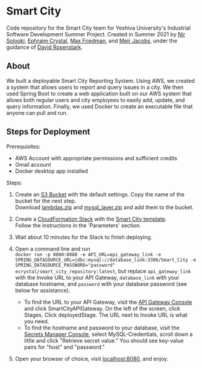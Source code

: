 # Smart City

Code repository for the Smart City team for Yeshiva University's Industrial Software Development Summer Project. Created in Summer 2021 by [Nir Solooki](https://www.linkedin.com/in/nir-solooki-018702204/), [Ephraim Crystal](https://www.linkedin.com/in/ephraim-crystal-429a8020a/), [Max Friedman](https://www.linkedin.com/in/max-friedman-98a77a205/), and [Meir Jacobs](https://www.linkedin.com/in/jordan-meir-jacobs/), under the guidance of [David Rosenstark](https://www.linkedin.com/in/david-rosenstark-3b070b8/).

## About
We built a deployable Smart City Reporting System. Using AWS, we created a system that allows users to report and query issues in a city. We then used Spring Boot to create a web application built on our AWS system that allows both regular users and city employees to easily add, update, and query information. Finally, we used Docker to create an executable file that anyone can pull and run.

## Steps for Deployment

Prerequisites: 
- AWS Account with appropriate permissions and sufficient credits
- Gmail account
- Docker desktop app installed

Steps:
1. Create an [S3 Bucket](https://s3.console.aws.amazon.com/s3/home) with the default settings. Copy the name of the bucket for the next step.\
Download [lambdas.zip](https://github.com/meirjacobs/Smart-City/blob/main/CloudFormation/lambdas.zip) and [mysql_layer.zip](https://github.com/meirjacobs/Smart-City/blob/main/CloudFormation/mysql_layer.zip) and add them to the bucket.

2. Create a [CloudFormation Stack](https://console.aws.amazon.com/cloudformation/home) with the [Smart City template](https://github.com/meirjacobs/Smart-City/blob/main/CloudFormation/smart_city_template.yml).\
Follow the instructions in the 'Parameters' section.

3. Wait about 10 minutes for the Stack to finish deploying.

4. Open a command line and run\
`docker run -p 8080:8080 -e API_URL=api_gateway_link -e SPRING_DATASOURCE_URL=jdbc:mysql://database_link:3306/Smart_City -e SPRING_DATASOURCE_PASSWORD="password" ecrystal/smart_city_repository:latest`, but replace `api_gateway_link` with the Invoke URL to your API Gateway, `database_link` with your database hostname, and `password` with your database password (see below for assistance).
    * To find the URL to your API Gateway, visit the [API Gateway Console](https://console.aws.amazon.com/apigateway/main/apis) and click SmartCityAPIGateway. On the left of the screen, click Stages. Click deployedStage. The URL next to Invoke URL is what you need.
    * To find the hostname and password to your database, visit the [Secrets Manager Console](https://console.aws.amazon.com/secretsmanager/home), select MySQL-Credentials, scroll down a little and click "Retrieve secret value." You should see key-value pairs for "host" and "password."

5. Open your browser of choice, visit [localhost:8080](https://localhost:8080), and enjoy.